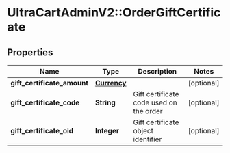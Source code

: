 # UltraCartAdminV2::OrderGiftCertificate

## Properties
Name | Type | Description | Notes
------------ | ------------- | ------------- | -------------
**gift_certificate_amount** | [**Currency**](Currency.md) |  | [optional] 
**gift_certificate_code** | **String** | Gift certificate code used on the order | [optional] 
**gift_certificate_oid** | **Integer** | Gift certificate object identifier | [optional] 


